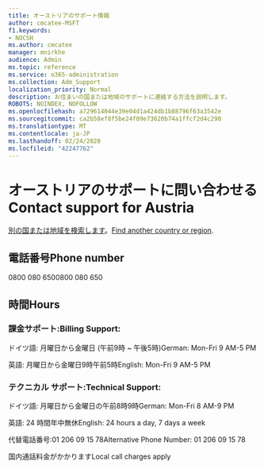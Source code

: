 ```yaml
---
title: オーストリアのサポート情報
author: cmcatee-MSFT
f1.keywords:
- NOCSH
ms.author: cmcatee
manager: mnirkhe
audience: Admin
ms.topic: reference
ms.service: o365-administration
ms.collection: Adm_Support
localization_priority: Normal
description: お住まいの国または地域のサポートに連絡する方法を説明します。
ROBOTS: NOINDEX, NOFOLLOW
ms.openlocfilehash: a729614044e39e04d1a424db1b88796f63a3542e
ms.sourcegitcommit: ca2b58ef8f5be24f09e73620b74a1ffcf2d4c290
ms.translationtype: MT
ms.contentlocale: ja-JP
ms.lasthandoff: 02/24/2020
ms.locfileid: "42247762"
---
```

# <a name="contact-support-for-austria"></a><span data-ttu-id="721b2-103">オーストリアのサポートに問い合わせる</span><span class="sxs-lookup"><span data-stu-id="721b2-103">Contact support for Austria</span></span>

<span data-ttu-id="721b2-104">[別の国または地域を検索します](../contact-support-for-business-products.md)。</span><span class="sxs-lookup"><span data-stu-id="721b2-104">[Find another country or region](../contact-support-for-business-products.md).</span></span>

## <a name="phone-number"></a><span data-ttu-id="721b2-105">電話番号</span><span class="sxs-lookup"><span data-stu-id="721b2-105">Phone number</span></span>
<span data-ttu-id="721b2-106">0800 080 650</span><span class="sxs-lookup"><span data-stu-id="721b2-106">0800 080 650</span></span>

## <a name="hours"></a><span data-ttu-id="721b2-107">時間</span><span class="sxs-lookup"><span data-stu-id="721b2-107">Hours</span></span>
### <a name="billing-support"></a><span data-ttu-id="721b2-108">課金サポート:</span><span class="sxs-lookup"><span data-stu-id="721b2-108">Billing Support:</span></span>

<span data-ttu-id="721b2-109">ドイツ語: 月曜日から金曜日 (午前9時 ~ 午後5時)</span><span class="sxs-lookup"><span data-stu-id="721b2-109">German: Mon-Fri 9 AM-5 PM</span></span>

<span data-ttu-id="721b2-110">英語: 月曜日から金曜日9時午前5時</span><span class="sxs-lookup"><span data-stu-id="721b2-110">English: Mon-Fri 9 AM-5 PM</span></span>

### <a name="technical-support"></a><span data-ttu-id="721b2-111">テクニカル サポート:</span><span class="sxs-lookup"><span data-stu-id="721b2-111">Technical Support:</span></span>

<span data-ttu-id="721b2-112">ドイツ語: 月曜日から金曜日の午前8時9時</span><span class="sxs-lookup"><span data-stu-id="721b2-112">German: Mon-Fri 8 AM-9 PM</span></span>

<span data-ttu-id="721b2-113">英語: 24 時間年中無休</span><span class="sxs-lookup"><span data-stu-id="721b2-113">English: 24 hours a day, 7 days a week</span></span>

<span data-ttu-id="721b2-114">代替電話番号:01 206 09 15 78</span><span class="sxs-lookup"><span data-stu-id="721b2-114">Alternative Phone Number: 01 206 09 15 78</span></span>

<span data-ttu-id="721b2-115">国内通話料金がかかります</span><span class="sxs-lookup"><span data-stu-id="721b2-115">Local call charges apply</span></span>